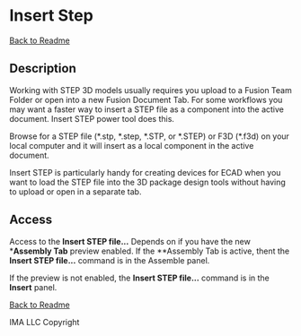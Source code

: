 # Insert Step

[Back to Readme](../README.md)

## Description

Working with STEP 3D models usually requires you upload to a Fusion Team Folder or open into a new Fusion Document Tab. For some workflows you may want a faster way to insert a STEP file as a component into the active document. Insert STEP power tool does this.

Browse for a STEP file (\*.stp, \*.step, \*.STP, or \*.STEP) or F3D (\*.f3d) on your local computer and it will insert as a local component in the active document.

Insert STEP is particularly handy for creating devices for ECAD when you want to load the STEP file into the 3D package design tools without having to upload or open in a separate tab.

## Access

Access to the **Insert STEP file...** Depends on if you have the new ***Assembly Tab** preview enabled. If the **Assembly Tab is active, thent the **Insert STEP file...** command is in the Assemble panel.

If the preview is not enabled, the **Insert STEP file...** command is in the **Insert** panel.

[Back to Readme](../README.md)

IMA LLC Copyright
